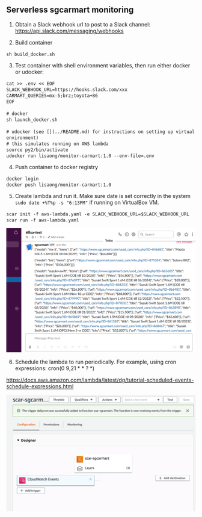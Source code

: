 ## Serverless sgcarmart monitoring

1. Obtain a Slack webhook url to post to a Slack channel:
https://api.slack.com/messaging/webhooks

2. Build container
  ```
  sh build_docker.sh
  ```

3. Test container with shell environment variables, then run either docker or udocker: 

  ```
  cat >> .env << EOF
  SLACK_WEBHOOK_URL=https://hooks.slack.com/xxx
  CARMART_QUERIES=mx-5;brz;toyota+86
  EOF

  # docker
  sh launch_docker.sh

  # udocker (see [](../README.md) for instructions on setting up virtual environment)
  # this simulates running on AWS lambda
  source py2/bin/activate
  udocker run lisaong/monitor-carmart:1.0 --env-file=.env
  ```

4. Push container to docker registry
  ```
  docker login
  docker push lisaong/monitor-carmart:1.0
  ```

5. Create lambda and run it. Make sure date is set correctly in the system `sudo date +%T%p -s "6:13PM"` if running on VirtualBox VM.
  ```
  scar init -f aws-lambda.yaml -e SLACK_WEBHOOK_URL=$SLACK_WEBHOOK_URL
  scar run -f aws-lambda.yaml
  ```

![example.png](example.png)

6. Schedule the lambda to run periodically. For example, using cron expressions: cron(0 9,21 * * ? *)

https://docs.aws.amazon.com/lambda/latest/dg/tutorial-scheduled-events-schedule-expressions.html

![example2.png](example2.png)
